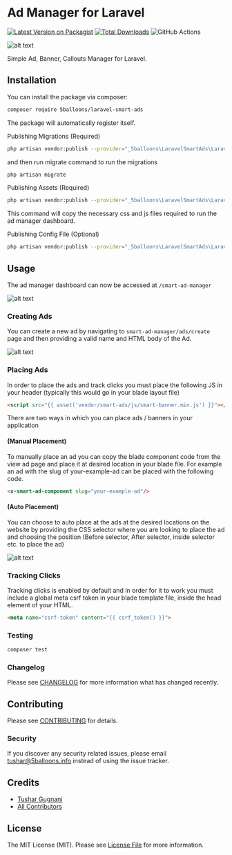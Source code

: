# Ad Manager for Laravel

[![Latest Version on Packagist](https://img.shields.io/packagist/v/5balloons/laravel-smart-ads.svg?style=flat-square)](https://packagist.org/packages/5balloons/laravel-smart-ads)
[![Total Downloads](https://img.shields.io/packagist/dt/5balloons/laravel-smart-ads.svg?style=flat-square)](https://packagist.org/packages/5balloons/laravel-smart-ads)
![GitHub Actions](https://github.com/5balloons/laravel-smart-ads/actions/workflows/main.yml/badge.svg)

![alt text](/art/Laravel%20Smart%20Ads.png?raw=true "Larvel Smart Ads Dashboard")

Simple Ad, Banner, Callouts Manager for Laravel. 


## Installation

You can install the package via composer:

```bash
composer require 5balloons/laravel-smart-ads
```

The package will automatically register itself.

Publishing Migrations (Required)

```bash
php artisan vendor:publish --provider="_5balloons\LaravelSmartAds\LaravelSmartAdsServiceProvider" --tag="smart-ads-migrations"
```

and then run migrate command to run the migrations

```bash
php artisan migrate
```

Publishing Assets (Required)

```bash
php artisan vendor:publish --provider="_5balloons\LaravelSmartAds\LaravelSmartAdsServiceProvider" --tag="smart-ads-assets"
```
This command will copy the necessary css and js files required to run the ad manager dashboard. 

Publishing Config File (Optional)

```bash
php artisan vendor:publish --provider="_5balloons\LaravelSmartAds\LaravelSmartAdsServiceProvider" --tag="smart-ads-config"
```

## Usage

The ad manager dashboard can now be accessed at `/smart-ad-manager`

![alt text](https://raw.githubusercontent.com/5balloons/laravel-smart-ads/main/art/smart-ads-dashboard.png)

### Creating Ads

You can create a new ad by navigating to `smart-ad-manager/ads/create` page and then providing a valid name and HTML body of the Ad. 

![alt text](https://raw.githubusercontent.com/5balloons/laravel-smart-ads/main/art/smart-ads-create-new.png)


### Placing Ads 

In order to place the ads and track clicks you must place the following JS in your header (typically this would go in your blade layout file)

```html
<script src="{{ asset('vendor/smart-ads/js/smart-banner.min.js') }}"></script>
```

There are two ways in which you can place ads / banners in your application

#### (Manual Placement)
To manually place an ad you can copy the blade component code from the view ad page and place it at desired location in your blade file. For example an ad with the slug of your-example-ad can be placed with the following code.

```html
<x-smart-ad-component slug="your-example-ad"/>
```

#### (Auto Placement)

You can choose to auto place at the ads at the desired locations on the website by providing the CSS selector where you are looking to place the ad and choosing the position (Before selector, After selector, inside selector etc. to place the ad)

![alt text](https://raw.githubusercontent.com/5balloons/laravel-smart-ads/main/art/ad-auto-placement.png)


### Tracking Clicks

Tracking clicks is enabled by default and in order for it to work you must include a global meta csrf token in your blade template file, inside the head element of your HTML.

```html
<meta name="csrf-token" content="{{ csrf_token() }}">
```


### Testing

```bash
composer test
```

### Changelog

Please see [CHANGELOG](CHANGELOG.md) for more information what has changed recently.

## Contributing

Please see [CONTRIBUTING](CONTRIBUTING.md) for details.

### Security

If you discover any security related issues, please email tushar@5balloons.info instead of using the issue tracker.

## Credits

-   [Tushar Gugnani](https://github.com/tushargugnani)
-   [All Contributors](../../contributors)

## License

The MIT License (MIT). Please see [License File](LICENSE.md) for more information.

